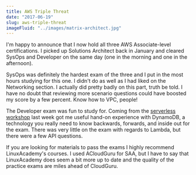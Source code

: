 ```yaml
---
title: AWS Triple Threat
date: "2017-06-19"
slug: aws-triple-threat
imageFluid: "../images/matrix-architect.jpg"
---
```


I'm happy to announce that I now hold all three AWS Associate-level certifications. I picked up Solutions Architect back in January and cleared SysOps and Developer on the same day (one in the morning and one in the afternoon).

SysOps was definitely the hardest exam of the three and I put in the most hours studying for this one. I didn't do as well as I had liked on the Networking section. I actually did pretty badly on this part, truth be told. I have no doubt that reviewing more scenario questions could have boosted my score by a few percent. Know how to VPC, people!

The Developer exam was fun to study for. Coming from the [serverless workshop](/wild-rydes/) last week got me useful hand-on experience with DynamoDB, a technology you really need to know backwards, forwards, and inside out for the exam. There was very little on the exam with regards to Lambda, but there were a few API questions.

If you are looking for materials to pass the exams I highly recommend LinuxAcademy's courses. I used ACloudGuru for SAA, but I have to say that LinuxAcademy does seem a bit more up to date and the quality of the practice exams are miles ahead of CloudGuru.
